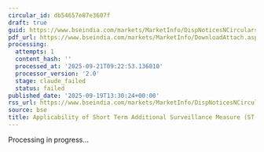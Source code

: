 ```yaml
---
circular_id: db54657e87e3607f
draft: true
guid: https://www.bseindia.com/markets/MarketInfo/DispNoticesNCirculars.aspx?Noticeid={7E05C5E8-4B83-4007-BE97-B0F3D3C8C986}&noticeno=20250919-30&dt=09/19/2025&icount=30&totcount=44&flag=0
pdf_url: https://www.bseindia.com/markets/MarketInfo/DownloadAttach.aspx?id=20250919-30&attachedId=86b07a5d-b501-4633-abd3-6ed4acefe35f
processing:
  attempts: 1
  content_hash: ''
  processed_at: '2025-09-21T09:22:53.136010'
  processor_version: '2.0'
  stage: claude_failed
  status: failed
published_date: '2025-09-19T13:30:24+00:00'
rss_url: https://www.bseindia.com/markets/MarketInfo/DispNoticesNCirculars.aspx?Noticeid={7E05C5E8-4B83-4007-BE97-B0F3D3C8C986}&noticeno=20250919-30&dt=09/19/2025&icount=30&totcount=44&flag=0
source: bse
title: Applicability of Short Term Additional Surveillance Measure (ST-ASM)
---
```


Processing in progress...